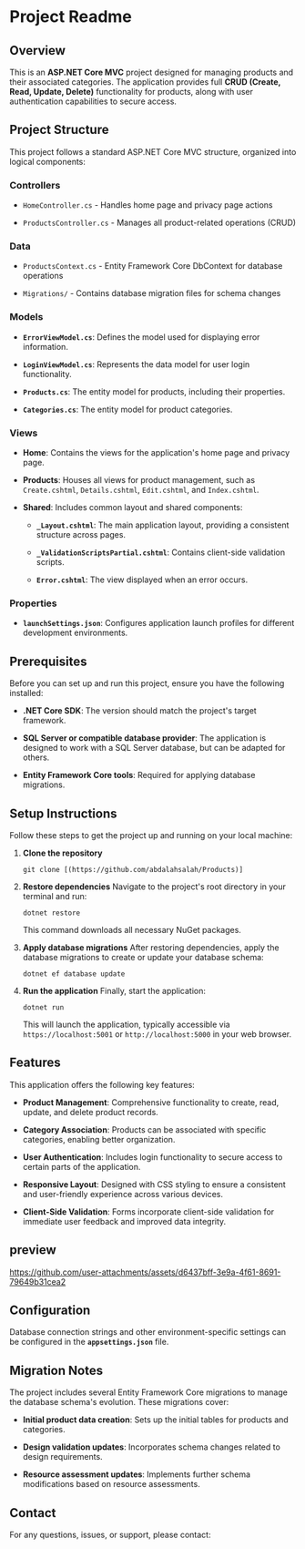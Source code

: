 # Project Readme

## Overview

This is an **ASP.NET Core MVC** project designed for managing products and their associated categories. The application provides full **CRUD (Create, Read, Update, Delete)** functionality for products, along with user authentication capabilities to secure access.

## Project Structure

This project follows a standard ASP.NET Core MVC structure, organized into logical components:

### Controllers

* `HomeController.cs` - Handles home page and privacy page actions

* `ProductsController.cs` - Manages all product-related operations (CRUD)

### Data

* `ProductsContext.cs` - Entity Framework Core DbContext for database operations

* `Migrations/` - Contains database migration files for schema changes

### Models

* **`ErrorViewModel.cs`**: Defines the model used for displaying error information.

* **`LoginViewModel.cs`**: Represents the data model for user login functionality.

* **`Products.cs`**: The entity model for products, including their properties.

* **`Categories.cs`**: The entity model for product categories.

### Views

* **Home**: Contains the views for the application's home page and privacy page.

* **Products**: Houses all views for product management, such as `Create.cshtml`, `Details.cshtml`, `Edit.cshtml`, and `Index.cshtml`.

* **Shared**: Includes common layout and shared components:

  * **`_Layout.cshtml`**: The main application layout, providing a consistent structure across pages.

  * **`_ValidationScriptsPartial.cshtml`**: Contains client-side validation scripts.

  * **`Error.cshtml`**: The view displayed when an error occurs.

### Properties

* **`launchSettings.json`**: Configures application launch profiles for different development environments.

## Prerequisites

Before you can set up and run this project, ensure you have the following installed:

* **.NET Core SDK**: The version should match the project's target framework.

* **SQL Server or compatible database provider**: The application is designed to work with a SQL Server database, but can be adapted for others.

* **Entity Framework Core tools**: Required for applying database migrations.

## Setup Instructions

Follow these steps to get the project up and running on your local machine:

1. **Clone the repository**

   ```
   git clone [(https://github.com/abdalahsalah/Products)]
   
   ```

2. **Restore dependencies**
   Navigate to the project's root directory in your terminal and run:

   ```
   dotnet restore
   
   ```

   This command downloads all necessary NuGet packages.

3. **Apply database migrations**
   After restoring dependencies, apply the database migrations to create or update your database schema:

   ```
   dotnet ef database update
   
   ```

4. **Run the application**
   Finally, start the application:

   ```
   dotnet run
   
   ```

   This will launch the application, typically accessible via `https://localhost:5001` or `http://localhost:5000` in your web browser.

## Features

This application offers the following key features:

* **Product Management**: Comprehensive functionality to create, read, update, and delete product records.

* **Category Association**: Products can be associated with specific categories, enabling better organization.

* **User Authentication**: Includes login functionality to secure access to certain parts of the application.

* **Responsive Layout**: Designed with CSS styling to ensure a consistent and user-friendly experience across various devices.

* **Client-Side Validation**: Forms incorporate client-side validation for immediate user feedback and improved data integrity.

## preview

https://github.com/user-attachments/assets/d6437bff-3e9a-4f61-8691-79649b31cea2

## Configuration

Database connection strings and other environment-specific settings can be configured in the **`appsettings.json`** file.

## Migration Notes

The project includes several Entity Framework Core migrations to manage the database schema's evolution. These migrations cover:

* **Initial product data creation**: Sets up the initial tables for products and categories.

* **Design validation updates**: Incorporates schema changes related to design requirements.

* **Resource assessment updates**: Implements further schema modifications based on resource assessments.


## Contact

For any questions, issues, or support, please contact:
